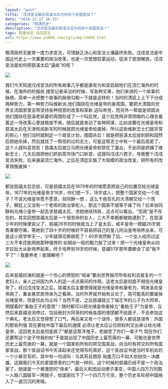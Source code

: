 ```yaml
---
layout: "post"
title: "戊戌变法最后慈溪太后为何向十余国宣战？"
date: "2018-12-17 16:15"
categories: "明清历史"
description: "戊戌变法最后慈溪太后为何向十余国宣战？"
tags: 慈禧太后 戊戌变法
url: https://www.y5000.com/zgls/mq/14668.html
---
```






晚清政府无能曾一度力求变法，可惜缺乏决心和变法土壤最终失败。戊戌变法是中国近代史上一次重要的政治改革，也是一次思想启蒙运动，促进了思想解放。戊戌变法是如何把慈溪太后“逼疯”的呢？

![](https://img.y5000.com/uploads/allimg/170223/094G01391-0.jpg)

我们今天知道戊戌变法的所有故事几乎都是康有为和梁启超他们在流亡海外的时候，在海外的的报纸
接受记者采访的时候，写各种文章，他们来讲的一个故事的脉络，简单一点把整个故事的脉络勾勒一下就是这样的！当时的清廷上上下下分成两种势力，第一种势力叫维新派,他们围绕在光绪皇帝的身周围，要把大清国向世界主流国家里去带坚持各种锐意的改革和革新
这叫帝党，而另外一帮就是顽固派他们围绕在慈溪老妖婆的周围形成了一个叫后党，这个后党用非常阴暗的心理去看着这一场改革心里就极度不爽，随后就是发动了各种阴谋，比如说要在光绪皇帝和慈溪太后在天津检阅新军的时候就把光绪皇帝给废掉，所以这些维新志士们就非常的担心！他们当时就制定一个政变计划，围圆杀后！就是把慈溪太后放到颐和园然后把她杀掉，然后就找了一帮信的过的志士，可是这帮志士中有一个最后高密了，这个人就叫袁世凯！慈禧太后就立马把光绪皇帝软禁在了瀛台，于此同是抓捕了维新志士，几天后就把他们抓到菜市场门口斩首，这就叫戊戌六君子，导致整个戊戌变法失败，后来康粱流亡海外，之后在清廷实施了大规模的政治改变，把所有的改革措施废掉！

![](https://img.y5000.com/uploads/allimg/170223/094G05426-1.jpg)

都说慈禧太后恋权，可是慈禧太后在1879年的时候愿意把自己的位置交给光绪皇帝，1877年的光绪皇帝才16岁，你们想一下，18岁成人，把整个国家交给一个孩子？不说光绪皇帝愿不愿意，翁同酥一想
，这么千疮百孔的大清朝交给一个孩子，朝廷上又没有一个老练的政治掌舵人，那这个国家不就等于废了吗？后来翁同酥和光绪小皇帝一起去求慈禧太后，求她继续持政，这点可以看出，“恋政”是不存在的，其实回想慈禧太后是一个很苦命的女人，三大不幸都都被她遇到了，在慈溪少年的时候便丧父了，慈禧26岁的时候就当上了皇太后，咸丰皇帝一蹬腿26岁就青春期守寡，等她到了四十岁的时候好不容易把自己的皇儿同治皇帝培养出来，可是这小孩学李天一，少年就得花柳病死了！40岁突然断了后，一个女人经历过这三大不幸还能用她那种强悍的
如钢丝一般的毅力挺了过来！把一个光绪皇帝从四岁拉扯大从新培养起来，终于培养到18岁的时候，慈禧51岁那年要歇会了说“我不干了”！我要养老！能理解吧？

![](https://img.y5000.com/uploads/allimg/170223/094G0O10-2.jpg)

后来慈禧扮演的就是一个伤心的愤怒的“母亲”要向世界施尽所有权利去报复的一个老妇人，亲人之间因为外人的这一点点离间的作用。这老太后是彻底不相信光绪皇帝了，经过戊戌变法之后，慈禧太后主要恨得就是光绪皇帝和康有为，明发圣俞皇帝病了，重金悬赏医师来为之看病，当时外界就开始有议论了，慈可能真的要废掉光绪皇帝，但是仅此为止吗？当然不是，之后慈禧就立了端王爷的儿子为大阿哥，明摆着的“备胎王子的意思”！随时都可以把光绪皇帝废掉立“备胎王子”为皇帝，当然后来慈禧没消停过，包括册封大阿哥的时候各国的使团都不给面子，不去参加这个典礼，老太后又觉得憋了口气，再后来又有一个误传，很多人都说是误传：外国的那些列强
现在要给中国下最后的通牒 必须让老太后让位把权利交出来让给光绪皇帝，这回老太后是彻底疯了“都是这帮洋鬼子，老娘受了你们一辈子气
现在你们还要帮这个逆子夺我的权”于是就出现了中国历史上最荒唐的一幕，可能也是世界历史上最荒唐的一幕，就是一个国家和所有的邦交国宣战，向当时有邦交的所有国家宣战，那个宣战诏书今天读起来还觉得写的真好，这个宣战诏书是当时军机处的一个小章京写的，其中有一句话叫：与其苟且图存
贻羞万口不如大张挞伐一决雌雄，这跟我们今天的爱国愤青的口气是一样的，这个时候的慈禧已经不是一个政治家了，她就是一个被激怒的“母亲”，最后义和团运动庚子事变，中国人四万万同胞一人赔八国联军一两银子，给国家拉下了一个四万万亏空，整个历史车轮把中国拖入了一道沉沉的黑暗。
